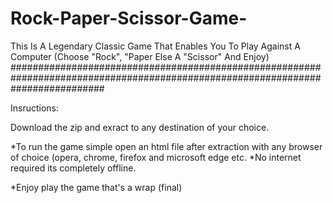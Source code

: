 # Rock-Paper-Scissor-Game-

This Is A Legendary Classic Game That Enables You To Play Against A Computer (Choose "Rock", "Paper Else A "Scissor" And Enjoy) #################################################################################################################################

Insructions:

Download the zip and exract to any destination of your choice.

*To run the game simple open an html file after extraction with any browser of choice (opera, chrome, firefox and microsoft edge etc.
*No internet required its completely offline.

*Enjoy play the game that's a wrap (final)
